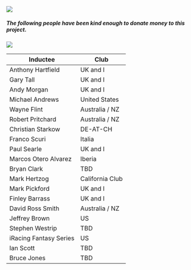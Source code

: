 ![](http://www.lions2e2.org/wp-content/uploads/2015/08/hall_of_fame_lions.jpg)

##### The following people have been kind enough to donate money to this project.

<a href="https://www.paypal.me/BrockCremer"><img src="https://www.paypal.com/en_GB/i/btn/x-click-butcc-donate.gif"></a>

| Inductee          | Club     |
|-------------------|----------|
| Anthony Hartfield | UK and I |
| Gary Tall         | UK and I |
| Andy Morgan       | UK and I |
| Michael Andrews   | United States |
| Wayne Flint       | Australia / NZ |
| Robert Pritchard  | Australia / NZ |
| Christian Starkow | DE-AT-CH |
| Franco Scuri | Italia |
| Paul Searle | UK and I |
| Marcos Otero Alvarez | Iberia |
| Bryan Clark | TBD |
| Mark Hertzog | California Club |
| Mark Pickford | UK and I |
| Finley Barrass | UK and I |
| David Ross Smith | Australia / NZ |
| Jeffrey Brown | US |
| Stephen Westrip | TBD |
| iRacing Fantasy Series | US |
| Ian Scott | TBD |
| Bruce Jones | TBD |
